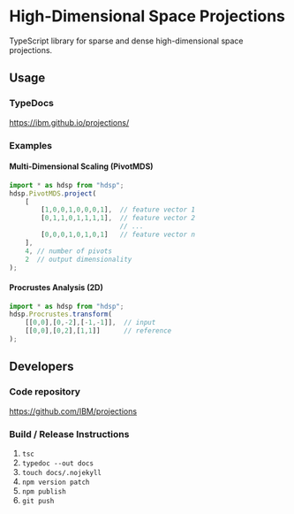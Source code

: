 # High-Dimensional Space Projections
TypeScript library for sparse and dense high-dimensional space projections.

## Usage

### TypeDocs
https://ibm.github.io/projections/

### Examples

#### Multi-Dimensional Scaling (PivotMDS)
```typescript
import * as hdsp from "hdsp";
hdsp.PivotMDS.project(
    [
        [1,0,0,1,0,0,0,1],  // feature vector 1
        [0,1,1,0,1,1,1,1],  // feature vector 2
                            // ...
        [0,0,0,1,0,1,0,1]   // feature vector n
    ],
    4, // number of pivots
    2  // output dimensionality
);
```

#### Procrustes Analysis (2D)
```typescript
import * as hdsp from "hdsp";
hdsp.Procrustes.transform(
    [[0,0],[0,-2],[-1,-1]],  // input
    [[0,0],[0,2],[1,1]]      // reference
);
```

## Developers
### Code repository
https://github.com/IBM/projections

### Build / Release Instructions
1. `tsc`
2. `typedoc --out docs`
3. `touch docs/.nojekyll`
4. `npm version patch`
5. `npm publish`
6. `git push`